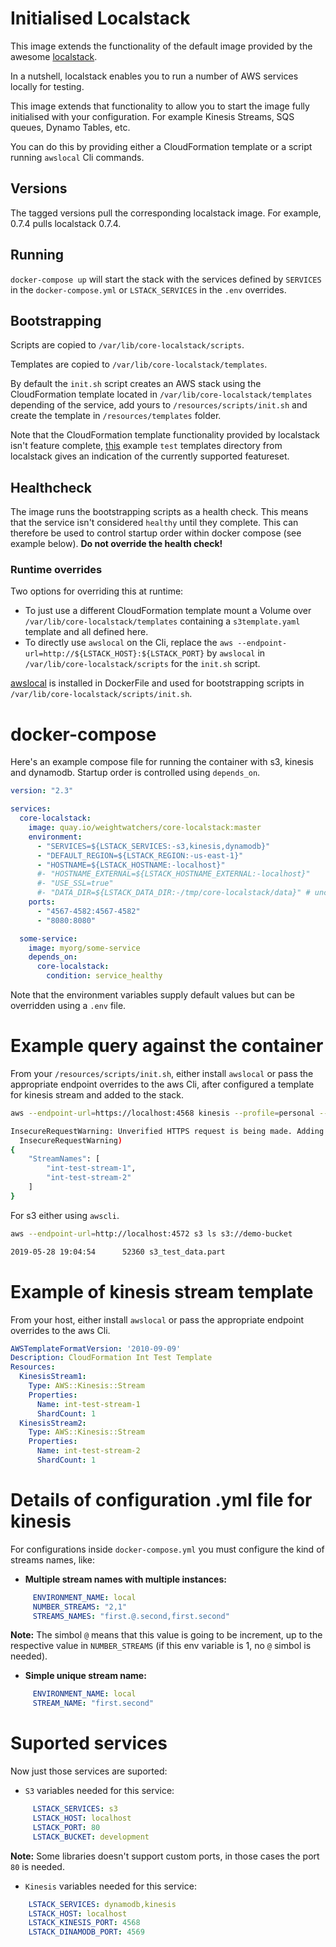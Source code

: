 # Initialised Localstack
This image extends the functionality of the default image provided by the awesome [localstack](https://github.com/localstack/localstack).

In a nutshell, localstack enables you to run a number of AWS services locally for testing.

This image extends that functionality to allow you to start the image fully initialised with your configuration. For example Kinesis Streams, SQS queues, Dynamo Tables, etc.

You can do this by providing either a CloudFormation template or a script running `awslocal` Cli commands.

## Versions
The tagged versions pull the corresponding localstack image. For example, 0.7.4 pulls localstack 0.7.4.

## Running
`docker-compose up` will start the stack with the services defined by `SERVICES` in the `docker-compose.yml` or `LSTACK_SERVICES` in the `.env` overrides.

## Bootstrapping
Scripts are copied to `/var/lib/core-localstack/scripts`.

Templates are copied to `/var/lib/core-localstack/templates`.

By default the `init.sh` script creates an AWS stack using the CloudFormation template located in `/var/lib/core-localstack/templates` depending of the service, add yours to `/resources/scripts/init.sh` and create the template in `/resources/templates` folder.

Note that the CloudFormation template functionality provided by localstack isn't feature complete, [this](https://github.com/localstack/localstack/tree/master/tests/integration/templates) example `test` templates directory from localstack gives an indication of the currently supported featureset.

## Healthcheck
The image runs the bootstrapping scripts as a health check. This means that the service isn't considered `healthy` until they complete. This can therefore be used to control startup order within docker compose (see example below). **Do not override the health check!**

### Runtime overrides
Two options for overriding this at runtime:
- To just use a different CloudFormation template mount a Volume over `/var/lib/core-localstack/templates` containing a `s3template.yaml` template and all defined here.
- To directly use `awslocal` on the Cli, replace the `aws --endpoint-url=http://${LSTACK_HOST}:${LSTACK_PORT}` by `awslocal` in `/var/lib/core-localstack/scripts` for the `init.sh` script.

[awslocal](https://github.com/localstack/awscli-local) is installed in DockerFile and used for bootstrapping scripts in `/var/lib/core-localstack/scripts/init.sh`.

# docker-compose
Here's an example compose file for running the container with s3, kinesis and dynamodb. Startup order is controlled using `depends_on`.

```yaml
version: "2.3"

services:
  core-localstack:
    image: quay.io/weightwatchers/core-localstack:master
    environment:
      - "SERVICES=${LSTACK_SERVICES:-s3,kinesis,dynamodb}"
      - "DEFAULT_REGION=${LSTACK_REGION:-us-east-1}"
      - "HOSTNAME=${LSTACK_HOSTNAME:-localhost}"
      #- "HOSTNAME_EXTERNAL=${LSTACK_HOSTNAME_EXTERNAL:-localhost}"
      #- "USE_SSL=true"
      #- "DATA_DIR=${LSTACK_DATA_DIR:-/tmp/core-localstack/data}" # uncomment if you want to persist data between runs 
    ports:
      - "4567-4582:4567-4582"
      - "8080:8080"

  some-service:
    image: myorg/some-service
    depends_on:
      core-localstack:
        condition: service_healthy
```

Note that the environment variables supply default values but can be overridden using a `.env` file.

# Example query against the container
From your `/resources/scripts/init.sh`, either install `awslocal` or pass the appropriate endpoint overrides to the aws Cli, after configured a template for kinesis stream and added to the stack.

```bash
aws --endpoint-url=https://localhost:4568 kinesis --profile=personal --no-verify-ssl list-streams                                                   

InsecureRequestWarning: Unverified HTTPS request is being made. Adding certificate verification is strongly advised. See: https://urllib3.readthedocs.org/en/latest/security.html
  InsecureRequestWarning)
{
    "StreamNames": [
        "int-test-stream-1",
        "int-test-stream-2"
    ]
}
```

For s3 either using `awscli`.

```bash
aws --endpoint-url=http://localhost:4572 s3 ls s3://demo-bucket

2019-05-28 19:04:54      52360 s3_test_data.part
```

# Example of kinesis stream template
From your host, either install `awslocal` or pass the appropriate endpoint overrides to the aws Cli.

```yaml
AWSTemplateFormatVersion: '2010-09-09'
Description: CloudFormation Int Test Template
Resources:
  KinesisStream1:
    Type: AWS::Kinesis::Stream
    Properties:
      Name: int-test-stream-1
      ShardCount: 1
  KinesisStream2:
    Type: AWS::Kinesis::Stream
    Properties:
      Name: int-test-stream-2
      ShardCount: 1
```

# Details of configuration .yml file for kinesis
For configurations inside `docker-compose.yml` you must configure the kind of streams names, like:

 - **Multiple stream names with multiple instances:**
 ```yaml
      ENVIRONMENT_NAME: local
      NUMBER_STREAMS: "2,1"
      STREAMS_NAMES: "first.@.second,first.second"
```
**Note:** The simbol `@` means that this value is going to be increment, up to the respective value in `NUMBER_STREAMS` (if this env variable is 1, no `@` simbol is needed).

 - **Simple unique stream name:**
 ```yaml
      ENVIRONMENT_NAME: local
      STREAM_NAME: "first.second"
 ```
 
 # Suported services
 Now just those services are suported:
 - `S3` variables needed for this service:
 ```yaml
      LSTACK_SERVICES: s3
      LSTACK_HOST: localhost
      LSTACK_PORT: 80
      LSTACK_BUCKET: development
 ```
 **Note:** Some libraries doesn't support custom ports, in those cases the port `80` is needed.
 - `Kinesis` variables needed for this service:
 ```yaml
     LSTACK_SERVICES: dynamodb,kinesis
     LSTACK_HOST: localhost
     LSTACK_KINESIS_PORT: 4568
     LSTACK_DINAMODB_PORT: 4569
```